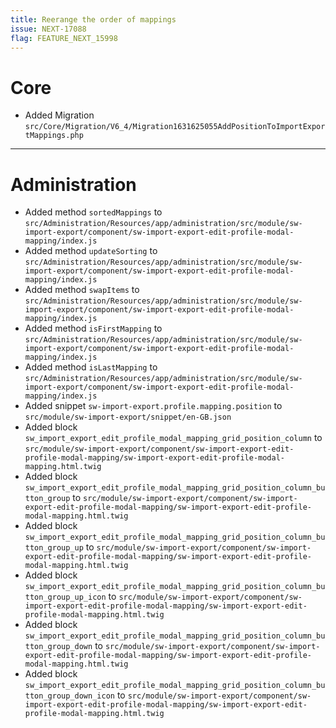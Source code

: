 ```yaml
---
title: Reerange the order of mappings
issue: NEXT-17088
flag: FEATURE_NEXT_15998
---
```

# Core
* Added Migration `src/Core/Migration/V6_4/Migration1631625055AddPositionToImportExportMappings.php`
___
# Administration
* Added method `sortedMappings` to `src/Administration/Resources/app/administration/src/module/sw-import-export/component/sw-import-export-edit-profile-modal-mapping/index.js`
* Added method `updateSorting` to `src/Administration/Resources/app/administration/src/module/sw-import-export/component/sw-import-export-edit-profile-modal-mapping/index.js`
* Added method `swapItems` to `src/Administration/Resources/app/administration/src/module/sw-import-export/component/sw-import-export-edit-profile-modal-mapping/index.js`
* Added method `isFirstMapping` to `src/Administration/Resources/app/administration/src/module/sw-import-export/component/sw-import-export-edit-profile-modal-mapping/index.js`
* Added method `isLastMapping` to `src/Administration/Resources/app/administration/src/module/sw-import-export/component/sw-import-export-edit-profile-modal-mapping/index.js`
* Added snippet `sw-import-export.profile.mapping.position` to `src/module/sw-import-export/snippet/en-GB.json`
* Added block `sw_import_export_edit_profile_modal_mapping_grid_position_column` to `src/module/sw-import-export/component/sw-import-export-edit-profile-modal-mapping/sw-import-export-edit-profile-modal-mapping.html.twig`
* Added block `sw_import_export_edit_profile_modal_mapping_grid_position_column_button_group` to `src/module/sw-import-export/component/sw-import-export-edit-profile-modal-mapping/sw-import-export-edit-profile-modal-mapping.html.twig`
* Added block `sw_import_export_edit_profile_modal_mapping_grid_position_column_button_group_up` to `src/module/sw-import-export/component/sw-import-export-edit-profile-modal-mapping/sw-import-export-edit-profile-modal-mapping.html.twig`
* Added block `sw_import_export_edit_profile_modal_mapping_grid_position_column_button_group_up_icon` to `src/module/sw-import-export/component/sw-import-export-edit-profile-modal-mapping/sw-import-export-edit-profile-modal-mapping.html.twig`
* Added block `sw_import_export_edit_profile_modal_mapping_grid_position_column_button_group_down` to `src/module/sw-import-export/component/sw-import-export-edit-profile-modal-mapping/sw-import-export-edit-profile-modal-mapping.html.twig`
* Added block `sw_import_export_edit_profile_modal_mapping_grid_position_column_button_group_down_icon` to `src/module/sw-import-export/component/sw-import-export-edit-profile-modal-mapping/sw-import-export-edit-profile-modal-mapping.html.twig`
